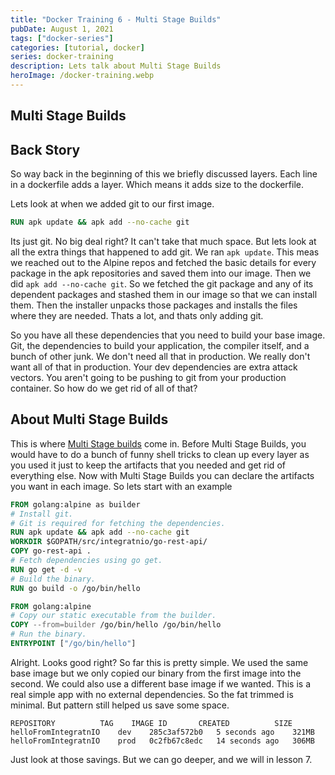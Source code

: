 ```yaml
---
title: "Docker Training 6 - Multi Stage Builds"
pubDate: August 1, 2021
tags: ["docker-series"]
categories: [tutorial, docker]
series: docker-training
description: Lets talk about Multi Stage Builds
heroImage: /docker-training.webp
---
```


## Multi Stage Builds

## Back Story

So way back in the beginning of this we briefly discussed layers. Each line in a dockerfile adds a layer. Which means it adds size to the dockerfile.

Lets look at when we added git to our first image.

```dockerfile
RUN apk update && apk add --no-cache git
```

Its just git. No big deal right? It can't take that much space. But lets look at all the extra things that happened to add git. We ran `apk update`. This meas we reached out to the Alpine repos and fetched the basic details for every package in the apk repositories and saved them into our image. Then we did `apk add --no-cache git`. So we fetched the git package and any of its dependent packages and stashed them in our image so that we can install them. Then the installer unpacks those packages and installs the files where they are needed. Thats a lot, and thats only adding git.

So you have all these dependencies that you need to build your base image. Git, the dependencies to build your application, the compiler itself, and a bunch of other junk. We don't need all that in production. We really don't want all of that in production. Your dev dependencies are extra attack vectors. You aren't going to be pushing to git from your production container. So how do we get rid of all of that?

## About Multi Stage Builds

This is where [Multi Stage builds](https://docs.docker.com/develop/develop-images/multistage-build/) come in. Before Multi Stage Builds, you would have to do a bunch of funny shell tricks to clean up every layer as you used it just to keep the artifacts that you needed and get rid of everything else. Now with Multi Stage Builds you can declare the artifacts you want in each image. So lets start with an example

```dockerfile
FROM golang:alpine as builder
# Install git.
# Git is required for fetching the dependencies.
RUN apk update && apk add --no-cache git
WORKDIR $GOPATH/src/integratnio/go-rest-api/
COPY go-rest-api .
# Fetch dependencies using go get.
RUN go get -d -v
# Build the binary.
RUN go build -o /go/bin/hello

FROM golang:alpine
# Copy our static executable from the builder.
COPY --from=builder /go/bin/hello /go/bin/hello
# Run the binary.
ENTRYPOINT ["/go/bin/hello"]
```

Alright. Looks good right? So far this is pretty simple. We used the same base image but we only copied our binary from the first image into the second. We could also use a different base image if we wanted. This is a real simple app with no external dependencies. So the fat trimmed is minimal. But pattern still helped us save some space.

```shell
REPOSITORY          TAG    IMAGE ID       CREATED          SIZE
helloFromIntegratnIO    dev    285c3af572b0   5 seconds ago    321MB
helloFromIntegratnIO    prod   0c2fb67c8edc   14 seconds ago   306MB
```

Just look at those savings. But we can go deeper, and we will in lesson 7.
